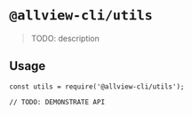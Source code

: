 # `@allview-cli/utils`

> TODO: description

## Usage

```
const utils = require('@allview-cli/utils');

// TODO: DEMONSTRATE API
```
